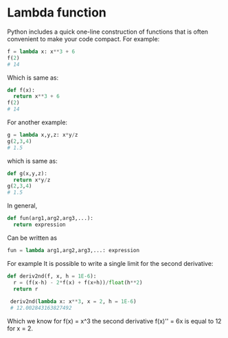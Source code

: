 # Lambda function

Python includes a quick one-line construction of functions that is often convenient to make your code compact. For example:
```python
f = lambda x: x**3 + 6
f(2)
# 14
```

Which is same as:
```python
def f(x):
  return x**3 + 6
f(2)
# 14
```

For another example:
```python
g = lambda x,y,z: x*y/z
g(2,3,4)
# 1.5
```

which is same as:
```python
def g(x,y,z):
  return x*y/z
g(2,3,4)
# 1.5
```

In general,
```python
def fun(arg1,arg2,arg3,...):
  return expression
```

Can be written as
```python
fun = lambda arg1,arg2,arg3,...: expression
```

For example It is possible to write a single limit for the second derivative:
```python
def deriv2nd(f, x, h = 1E-6):
  r = (f(x-h) - 2*f(x) + f(x+h))/float(h**2) 
  return r
 
 deriv2nd(lambda x: x**3, x = 2, h = 1E-6)
 # 12.002843163827492
 ```
 
 Which we know for f(x) = x^3 the second derivative f(x)'' = 6x is equal to 12 for x = 2.
